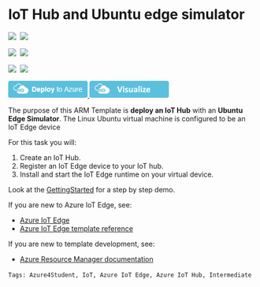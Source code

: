 # IoT Hub and Ubuntu edge simulator

<IMG SRC="https://azurequickstartsservice.blob.core.windows.net/badges/201-IoT-IotHub-EdgeEmulator-vm/PublicLastTestDate.svg" />&nbsp;
<IMG SRC="https://azurequickstartsservice.blob.core.windows.net/badges/201-IoT-IotHub-EdgeEmulator-vm/PublicDeployment.svg" />&nbsp;

<IMG SRC="https://azurequickstartsservice.blob.core.windows.net/badges/201-IoT-IotHub-EdgeEmulator-vm/FairfaxLastTestDate.svg" />&nbsp;
<IMG SRC="https://azurequickstartsservice.blob.core.windows.net/badges/201-IoT-IotHub-EdgeEmulator-vm/FairfaxDeployment.svg" />&nbsp;

<IMG SRC="https://azurequickstartsservice.blob.core.windows.net/badges/201-IoT-IotHub-EdgeEmulator-vm/BestPracticeResult.svg" />&nbsp;
<IMG SRC="https://azurequickstartsservice.blob.core.windows.net/badges/201-IoT-IotHub-EdgeEmulator-vm/CredScanResult.svg" />&nbsp;

<a href="https://portal.azure.com/#create/Microsoft.Template/uri/https%3A%2F%2Fraw.githubusercontent.com%2FAzure%2Fazure-quickstart-templates%2Fmaster%2F201-IoT-IotHub-EdgeEmulator-vm%2Fazuredeploy.json" target="_blank">
<img src="https://raw.githubusercontent.com/Azure/azure-quickstart-templates/master/1-CONTRIBUTION-GUIDE/images/deploytoazure.png"/>
</a>
<a href="http://armviz.io/#/?load=https%3A%2F%2Fraw.githubusercontent.com%2FAzure%2Fazure-quickstart-templates%2Fmaster%2F201-IoT-IotHub-EdgeEmulator-vm%2Fazuredeploy.json" target="_blank">
<img src="https://raw.githubusercontent.com/Azure/azure-quickstart-templates/master/1-CONTRIBUTION-GUIDE/images/visualizebutton.png"/>
</a>

The purpose of this ARM Template is **deploy an IoT Hub** with an **Ubuntu Edge Simulator**.
The Linux Ubuntu virtual machine is configured to be an IoT Edge device

For this task you will:

1. Create an IoT Hub.
2. Register an IoT Edge device to your IoT hub.
3. Install and start the IoT Edge runtime on your virtual device.

Look at the [GettingStarted](./GettingStarted-Iot-EdgeEmulator.md) for a step by step demo.

If you are new to Azure IoT Edge, see:

- [Azure IoT Edge](https://docs.microsoft.com/en-us/azure/iot-edge/about-iot-edge)
- [Azure IoT Edge template reference](https://docs.microsoft.com/en-us/azure/templates/microsoft.devices/2019-03-22/iothubs)

If you are new to template development, see:

- [Azure Resource Manager documentation](https://docs.microsoft.com/azure/azure-resource-manager/)

`Tags: Azure4Student, IoT, Azure IoT Edge, Azure IoT Hub, Intermediate`
